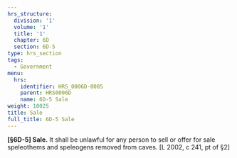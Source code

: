 ```yaml
---
hrs_structure:
  division: '1'
  volume: '1'
  title: '1'
  chapter: 6D
  section: 6D-5
type: hrs_section
tags:
  - Government
menu:
  hrs:
    identifier: HRS_0006D-0005
    parent: HRS0006D
    name: 6D-5 Sale
weight: 10025
title: Sale
full_title: 6D-5 Sale
---
```

**[§6D-5] Sale.** It shall be unlawful for any person to sell or offer for sale speleothems and speleogens removed from caves. [L 2002, c 241, pt of §2]